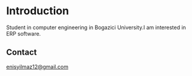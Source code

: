 # **Introduction** #

Student in computer engineering in Bogazici University.I am interested in ERP software.


## **Contact** ##

enisyilmaz12@gmail.com